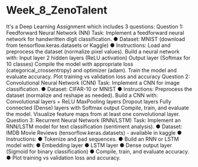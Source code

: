 # Week_8_ZenoTalent
It's a Deep Learning Assignment which includes 3 questions:
Question 1: Feedforward Neural Network (NN)
Task: Implement a feedforward neural network for handwritten digit classification.
● Dataset: MNIST (download from tensorflow.keras.datasets or Kaggle)
● Instructions:
Load and preprocess the dataset (normalize pixel values).
Build a neural network with:
Input layer
2 hidden layers (ReLU activation)
Output layer (Softmax for 10 classes)
Compile the model with appropriate loss (categorical_crossentropy) and optimizer (adam).
Train the model and evaluate accuracy.
Plot training vs validation loss and accuracy
Question 2: Convolutional Neural Network (CNN)
Task: Implement a CNN for image classification.
● Dataset: CIFAR-10 or MNIST
● Instructions:
Preprocess the dataset (normalize and reshape as needed).
Build a CNN with:
Convolutional layers + ReLU
MaxPooling layers
Dropout layers
Fully connected (Dense) layers with Softmax output
Compile, train, and evaluate the model.
Visualize feature maps from at least one convolutional layer.
Question 3: Recurrent Neural Network (RNN/LSTM)
Task: Implement an RNN/LSTM model for text classification (sentiment analysis).
● Dataset: IMDB Movie Reviews (tensorflow.keras.datasets) - available in kaggle
● Instructions:
● Tokenize and pad sequences.
● Build an RNN or LSTM model with:
● Embedding layer
● LSTM layer
● Dense output layer (Sigmoid for binary classification)
● Compile, train, and evaluate accuracy.
● Plot training vs validation loss and accuracy.

